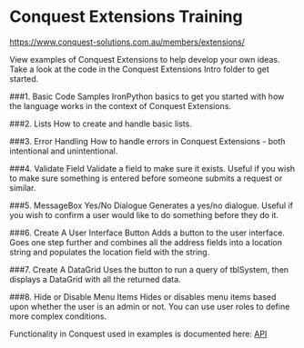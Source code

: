 Conquest Extensions Training
===========================

https://www.conquest-solutions.com.au/members/extensions/

View examples of Conquest Extensions to help develop your own ideas. Take a look at the code in the Conquest Extensions Intro folder to get started.

###1. Basic Code Samples
IronPython basics to get you started with how the language works in the context of Conquest Extensions.

###2. Lists
How to create and handle basic lists.

###3. Error Handling
How to handle errors in Conquest Extensions - both intentional and unintentional.

###4. Validate Field
Validate a field to make sure it exists. Useful if you wish to make sure something is entered before someone submits a request or similar.

###5. MessageBox Yes/No Dialogue
Generates a yes/no dialogue. Useful if you wish to confirm a user would like to do something before they do it.

###6. Create A User Interface Button
Adds a button to the user interface. Goes one step further and combines all the address fields into a location string and populates the location field with the string.

###7. Create A DataGrid
Uses the button to run a query of tblSystem, then displays a DataGrid with all the returned data.

###8. Hide or Disable Menu Items
Hides or disables menu items based upon whether the user is an admin or not. You can use user roles to define more complex conditions.

Functionality in Conquest used in examples is documented here: [API](API.txt)
